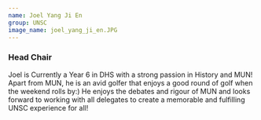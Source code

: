 ```yaml
---
name: Joel Yang Ji En
group: UNSC
image_name: joel_yang_ji_en.JPG
---
```


### Head Chair

Joel is Currently a Year 6 in DHS with a strong passion in History and MUN! Apart from MUN, he is an avid golfer that enjoys a good round of golf when the weekend rolls by:) He enjoys the debates and rigour of MUN and looks forward to working with all delegates to create a memorable and fulfilling UNSC  experience for all!